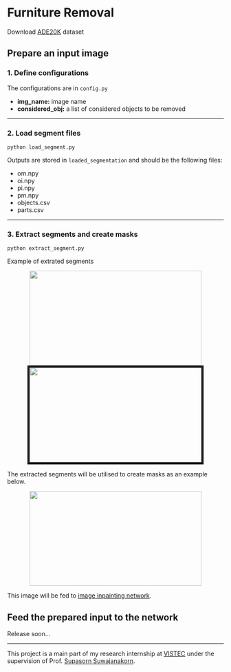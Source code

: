 # Furniture Removal

Download [ADE20K](https://groups.csail.mit.edu/vision/datasets/ADE20K/) dataset 

## Prepare an input image
### 1. Define configurations

The configurations are in `config.py`
* **img_name:** image name
* **considered_obj:** a list of considered objects to be removed

---
### 2. Load segment files

`python load_segment.py`

Outputs are stored in `loaded_segmentation` and should be the following files:
* om.npy
* oi.npy
* pi.npy
* pm.npy
* objects.csv
* parts.csv

---
### 3. Extract segments and create masks

`python extract_segment.py`

Example of extrated segments
<p align="center">
  <kbd>
    <img src="https://github.com/Skydddoogg/furniture-removal/blob/master/extracted_segments/ADE_train_000002418.0.png" height="220" width="400">
  </kbd>
  <kbd>
  <img src="https://github.com/Skydddoogg/furniture-removal/blob/master/extracted_segments/ADE_train_0000024112.0.png" height="220" width="400" border="5px">
  </kbd>
</p>

The extracted segments will be utilised to create masks as an example below.

<p align="center">
  <img src="https://github.com/Skydddoogg/furniture-removal/blob/master/network_input/ADE_train_00000241.png" height="220" width="400">
</p>

This image will be fed to [image inpainting network](https://arxiv.org/abs/1804.07723).

## Feed the prepared input to the network

Release soon...

---

This project is a main part of my research internship at [VISTEC](https://www.vistec.ac.th/home/) under the supervision of Prof. [Supasorn Suwajanakorn](https://www.supasorn.com/).
